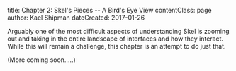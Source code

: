 title: Chapter 2: Skel's Pieces -- A Bird's Eye View
contentClass: page
author: Kael Shipman
dateCreated: 2017-01-26

Arguably one of the most difficult aspects of understanding Skel is zooming out and taking in the entire landscape of interfaces and how they interact. While this will remain a challenge, this chapter is an attempt to do just that.

(More coming soon.....)
